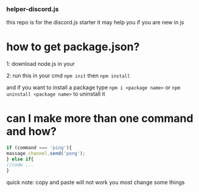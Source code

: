 ### __helper-discord.js__
this repo is for the discord.js starter it may help you if you are new in js


# how to get package.json?
1: download node.js in your 

2: run this in your cmd `npm init` then `npm install` 

and if you want to install a package type `npm i <package name>` or `npm uninstall <package name>` to uninstall it

# __can I make more than one command and how__?
```js
if (command === 'ping'){
massage.channel.send('pong');
} else if{
//code ...
}
```
quick note: copy and paste will not work you most change some things
